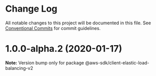 # Change Log

All notable changes to this project will be documented in this file.
See [Conventional Commits](https://conventionalcommits.org) for commit guidelines.

# 1.0.0-alpha.2 (2020-01-17)

**Note:** Version bump only for package @aws-sdk/client-elastic-load-balancing-v2
